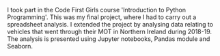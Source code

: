 I took part in the Code First Girls course 'Introduction to Python Programming'. This was my final project, where I had to carry out a spreadsheet analysis. I extended the project by analysing data relating to vehicles that went through their MOT in Northern Ireland during 2018-19. The analysis is presented using Jupyter notebooks, Pandas module and Seaborn.
